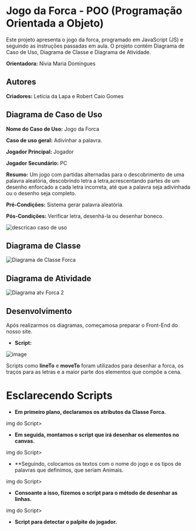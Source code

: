 # Jogo da Forca - POO (Programação Orientada a Objeto)
Este projeto apresenta o jogo da forca, programado em JavaScript (JS) e seguindo as instruções passadas em aula. O projeto contém Diagrama de Caso de Uso, Diagrama de Classe e Diagrama de Atividade.

**Orientadora:** Nivia Maria Domingues

## Autores
**Criadores:** Letícia da Lapa e Robert Caio Gomes

## Diagrama de Caso de Uso
**Nome do Caso de Uso:** Jogo da Forca

**Caso de uso geral:** Adivinhar a palavra.

**Jogador Principal:** Jogador

**Jogador Secundário:** PC

**Resumo:** Um jogo com partidas alternadas para o descobrimento de uma palavra aleatória, descobrindo letra a letra,acrescentando partes de um desenho enforcado a cada letra incorreta, até que a palavra seja adivinhada ou o desenho seja completo. 

**Pré-Condições:** Sistema gerar palavra aleatória.

**Pós-Condições:** Verificar letra, desenhá-la ou desenhar boneco.

![descricao caso de uso](https://github.com/Rob3rt2/NForca/assets/128638269/38b319bc-b09e-4451-af24-7437a55e459d)

## Diagrama de Classe

![Diagrama de Classe Forca](https://github.com/Rob3rt2/NForca/assets/128638269/b367e284-ffea-423d-b7f5-0b78c3a0b547)

## Diagrama de Atividade

![Diagrama atv Forca 2](https://github.com/Rob3rt2/NForca/assets/128638269/c671d25a-f95c-4de2-a74c-327bf3e634a6)

## Desenvolvimento 
Após realizarmos os diagramas, começamosa preparar o Front-End do nosso site. 
- **Script:**

![image](https://github.com/Rob3rt2/NForca/assets/127865166/26fa5ee7-662e-4d7a-b14c-17744907df49)

Scripts como **lineTo** e **moveTo** foram utilizados para desenhar a forca, os traços para as letras e a maior parte dos elementos que compõe a cena.

# Esclarecendo Scripts 

- **Em primeiro plano, declaramos os atributos da Classe Forca.**

img do Script>

- **Em seguida, montamos o script que irá desenhar os elementos no canvas.**

img do Script>

- **Seguindo, colocamos os textos com o nome do jogo e os tipos de palavras que definimos, que seriam Animais.

img do Script>

- **Consoante a isso, fizemos o script para o método de desenhar as linhas.**

img do Script>

- **Script para detectar o palpite do jogador.**

